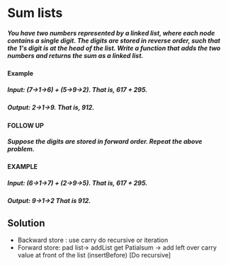 # Sum lists

##### You have two numbers represented by a linked list, where each node contains a single digit. The digits are stored in reverse order, such that the 1's digit is at the head of the list. Write a function that adds the two numbers and returns the sum as a linked list.
#### Example
##### Input: (7->1->6) + (5->9->2). That is, 617 + 295.
##### Output: 2->1->9. That is, 912.
#### FOLLOW UP
##### Suppose the digits are stored in forward order. Repeat the above problem.
#### EXAMPLE
##### Input: (6->1->7) + (2->9->5). That is, 617 + 295.
##### Output: 9->1->2 That is 912.

## Solution
- Backward store : use carry do recursive or iteration
- Forward store: pad list-> addList get Patialsum -> add left over carry value at front of the list (insertBefore) [Do recursive]